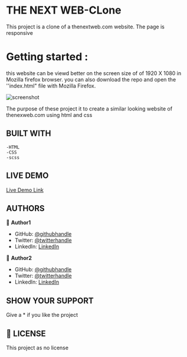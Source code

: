 # THE NEXT WEB-CLone
This project is a clone of a thenextweb.com website. The page is responsive

# Getting started :
this website can be viewd better on the screen size of of 1920 X 1080 in Mozilla firefox browser.
you can also download the repo and open the ''index.html" file with Mozilla Firefox.

![screenshot]()

The purpose of these project it to create a similar looking website of thenexweb.com  using html and css

## BUILT WITH

    -HTML
    -CSS
    -scss

## LIVE DEMO

[Live Demo Link]()

##  AUTHORS

👤 **Author1**

- GitHub: [@githubhandle](https://github.com/widzthedvloper)
- Twitter: [@twitterhandle](https://twitter.com/widzthedvloper)
- LinkedIn: [LinkedIn](https://www.linkedin.com/in/widzmarc-jean-nesly-phelle-252a26129/)

👤 **Author2**

- GitHub: [@githubhandle](https://github.com/RokoVarano)
- Twitter: [@twitterhandle](https://twitter.com/RodrigoIbacet11)
- LinkedIn: [LinkedIn](https://www.linkedin.com/in/rodrigo-ibaceta-a8657611a/)

## SHOW YOUR SUPPORT
Give a * if you like the project

## 📝 LICENSE
This project as no license
